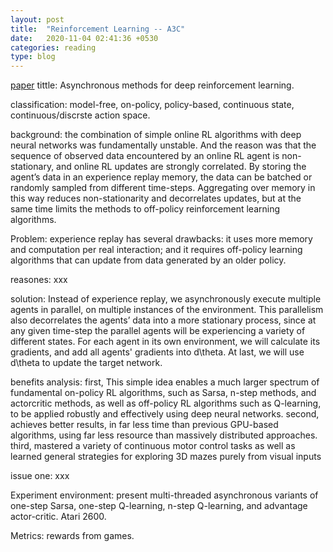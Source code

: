 ```yaml
---
layout: post
title:  "Reinforcement Learning -- A3C"
date:   2020-11-04 02:41:36 +0530
categories: reading
type: blog
---
```

[paper][paper] tittle: Asynchronous methods for deep reinforcement learning.

classification: model-free, on-policy, policy-based, continuous state, continuous/discrste action space.

background:  the combination of simple online RL algorithms with deep neural networks was fundamentally unstable. And the reason was that  the sequence of observed data encountered by an online RL agent is non-stationary, and online RL updates are strongly correlated. By storing the agent’s data in an experience replay memory, the data can be batched or randomly sampled from different time-steps. Aggregating over memory in this way reduces non-stationarity and decorrelates updates, but at the same time limits the methods to off-policy reinforcement learning algorithms.

Problem: experience replay has several drawbacks: it uses more memory and computation per real interaction; and it requires off-policy learning algorithms that can update from data generated by an older policy.

reasones: xxx

solution: Instead of experience replay, we asynchronously execute multiple agents in parallel, on multiple instances of the environment. This parallelism also decorrelates the agents’ data into a more stationary process, since at any given time-step the parallel agents will be experiencing a variety of different states. For each agent in its own environment, we will calculate its gradients, and add all agents' gradients into d\theta. At last, we will use d\theta to update the target network.

benefits analysis: first, This simple idea enables a much larger spectrum of fundamental on-policy RL algorithms, such as Sarsa, n-step methods, and actorcritic methods, as well as off-policy RL algorithms such as Q-learning, to be applied robustly and effectively using deep neural networks. second, achieves better results, in far less time than previous GPU-based algorithms, using far less resource than massively distributed approaches. third, mastered a variety of continuous motor control tasks as well as learned general strategies for exploring 3D mazes purely from visual inputs


issue one: xxx

Experiment environment: present multi-threaded asynchronous variants of one-step Sarsa, one-step Q-learning, n-step Q-learning, and advantage actor-critic. Atari 2600.

Metrics: rewards from games.

[paper]:https://arxiv.org/abs/1602.01783